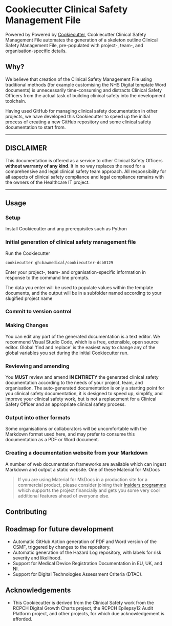 # Cookiecutter Clinical Safety Management File 

Powered by Powered by [Cookiecutter](https://github.com/cookiecutter), Cookiecutter Clinical Safety Management File automates the generation of a skeleton outline Clinical Safety Management File, pre-populated with project-, team-, and organisation-specific details.

## Why?

We believe that creation of the Clinical Safety Management File using traditional methods (for example customising the NHS Digital template Word documents) is unnecessarily time-consuming and distracts Clinical Safety Officers from the actual task of building clinical safety into the development toolchain.

Having used GitHub for managing clinical safety documentation in other projects, we have developed this Cookiecutter to speed up the initial process of creating a new GitHub repository and some clinical safety documentation to start from.

-----
## DISCLAIMER

This documentation is offered as a service to other Clinical Safety Officers **without warranty of any kind**. It in no way replaces the need for a comprehensive and legal clinical safety team approach. All responsibility for all aspects of clinical safety compliance and legal compliance remains with the owners of the Healthcare IT project.

-----
## Usage

### Setup 
Install Cookiecutter and any prerequisites such as Python

### Initial generation of clinical safety management file

Run the Cookiecutter
```shell
cookiecutter gh:bawmedical/cookiecutter-dcb0129
```

Enter your project-, team- and organisation-specific information in response to the command line prompts.

The data you enter will be used to populate values within the template documents, and the output will be in a subfolder named according to your slugified project name

### Commit to version control

### Making Changes

You can edit any part of the generated documentation is a text editor. We recommend Visual Studio Code, which is a free, extensible, open source editor. Global 'find and replace' is the easiest way to change any of the global variables you set during the initial Cookiecutter run.

### Reviewing and amending

You **MUST** review and amend **IN ENTIRETY** the generated clinical safety documentation according to the needs of your project, team, and organisation. The auto-generated documentation is only a starting point for you clinical safety documentation, it is designed to speed up, simplify, and improve your clinical safety work, but is not a replacement for a Clinical Safety Officer and an appropriate clinical safety process.


### Output into other formats

Some organisations or collaborators will be uncomfortable with the Markdown format used here, and may prefer to consume this documentation as a PDF or Word document.

### Creating a documentation website from your Markdown

A number of web documentation frameworks are available which can ingest Markdown and output a static website. One of these Material for MkDocs

> If you are using Material for MkDocs in a production site for a commercial product, please consider joining their [Insiders programme](https://squidfunk.github.io/mkdocs-material/insiders/) which supports the project financially and gets you some very cool additional features ahead of everyone else.

## Contributing

## Roadmap for future development

* Automatic GitHub Action generation of PDF and Word version of the CSMF, triggered by changes to the repository.
* Automatic generation of the Hazard Log repository, with labels for risk severity and likelihood.
* Support for Medical Device Registration Documentation in EU, UK, and NI.
* Support for Digital Technologies Assessment Criteria (DTAC).


## Acknowledgements

* This Cookiecutter is derived from the Clinical Safety work from the RCPCH Digital Growth Charts project, the RCPCH Epilepsy12 Audit Platform project, and other projects, for which due acknowledgement is afforded.

